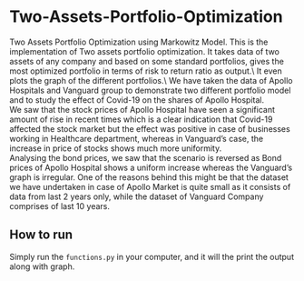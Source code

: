 # Two-Assets-Portfolio-Optimization
Two Assets Portfolio Optimization using Markowitz Model. This is the implementation of Two assets portfolio optimization. It takes data of two assets of any company and based on some standard portfolios, gives the most optimized portfolio in terms of risk to return ratio as output.\\
It even plots the graph of the different portfolios.\\
We have taken the data of Apollo Hospitals and Vanguard group to demonstrate two different portfolio model and to study the effect of Covid-19 on the shares of Apollo Hospital.\
We saw that the stock prices of Apollo Hospital have
seen a significant amount of rise in recent times which is a clear
indication that Covid-19 affected the stock market but the effect
was positive in case of businesses working in Healthcare
department, whereas in Vanguard’s case, the increase in price of
stocks shows much more uniformity.\
Analysing the bond prices, we saw that the scenario is reversed
as Bond prices of Apollo Hospital shows a uniform increase
whereas the Vanguard’s graph is irregular. One of the reasons
behind this might be that the dataset we have undertaken in case
of Apollo Market is quite small as it consists of data from last 2
years only, while the dataset of Vanguard Company comprises of
last 10 years.

## How to run
Simply run the `functions.py` in your computer, and it will the print the output along with graph.
